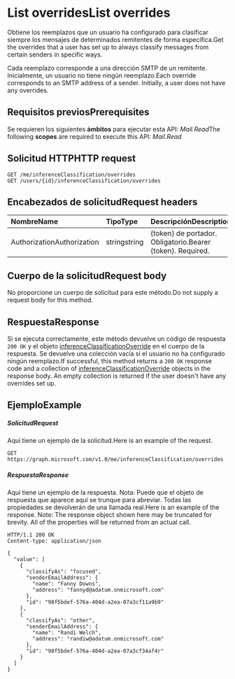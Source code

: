 # <a name="list-overrides"></a><span data-ttu-id="1c553-101">List overrides</span><span class="sxs-lookup"><span data-stu-id="1c553-101">List overrides</span></span>

<span data-ttu-id="1c553-102">Obtiene los reemplazos que un usuario ha configurado para clasificar siempre los mensajes de determinados remitentes de forma específica.</span><span class="sxs-lookup"><span data-stu-id="1c553-102">Get the overrides that a user has set up to always classify messages from certain senders in specific ways.</span></span>

<span data-ttu-id="1c553-p101">Cada reemplazo corresponde a una dirección SMTP de un remitente. Inicialmente, un usuario no tiene ningún reemplazo.</span><span class="sxs-lookup"><span data-stu-id="1c553-p101">Each override corresponds to an SMTP address of a sender. Initially, a user does not have any overrides.</span></span>
## <a name="prerequisites"></a><span data-ttu-id="1c553-105">Requisitos previos</span><span class="sxs-lookup"><span data-stu-id="1c553-105">Prerequisites</span></span>
<span data-ttu-id="1c553-106">Se requieren los siguientes **ámbitos** para ejecutar esta API: *Mail.Read*</span><span class="sxs-lookup"><span data-stu-id="1c553-106">The following **scopes** are required to execute this API: *Mail.Read*</span></span>
## <a name="http-request"></a><span data-ttu-id="1c553-107">Solicitud HTTP</span><span class="sxs-lookup"><span data-stu-id="1c553-107">HTTP request</span></span>
<!-- { "blockType": "ignored" } -->
```http
GET /me/inferenceClassification/overrides
GET /users/{id}/inferenceClassification/overrides
```

## <a name="request-headers"></a><span data-ttu-id="1c553-108">Encabezados de solicitud</span><span class="sxs-lookup"><span data-stu-id="1c553-108">Request headers</span></span>
| <span data-ttu-id="1c553-109">Nombre</span><span class="sxs-lookup"><span data-stu-id="1c553-109">Name</span></span>       | <span data-ttu-id="1c553-110">Tipo</span><span class="sxs-lookup"><span data-stu-id="1c553-110">Type</span></span> | <span data-ttu-id="1c553-111">Descripción</span><span class="sxs-lookup"><span data-stu-id="1c553-111">Description</span></span>|
|:---------------|:--------|:----------|
| <span data-ttu-id="1c553-112">Authorization</span><span class="sxs-lookup"><span data-stu-id="1c553-112">Authorization</span></span>  | <span data-ttu-id="1c553-113">string</span><span class="sxs-lookup"><span data-stu-id="1c553-113">string</span></span>  | <span data-ttu-id="1c553-p102">{token} de portador. Obligatorio.</span><span class="sxs-lookup"><span data-stu-id="1c553-p102">Bearer {token}. Required.</span></span> |

## <a name="request-body"></a><span data-ttu-id="1c553-116">Cuerpo de la solicitud</span><span class="sxs-lookup"><span data-stu-id="1c553-116">Request body</span></span>
<span data-ttu-id="1c553-117">No proporcione un cuerpo de solicitud para este método.</span><span class="sxs-lookup"><span data-stu-id="1c553-117">Do not supply a request body for this method.</span></span>

## <a name="response"></a><span data-ttu-id="1c553-118">Respuesta</span><span class="sxs-lookup"><span data-stu-id="1c553-118">Response</span></span>

<span data-ttu-id="1c553-p103">Si se ejecuta correctamente, este método devuelve un código de respuesta `200 OK` y el objeto [inferenceClassificationOverride](../resources/inferenceclassificationoverride.md) en el cuerpo de la respuesta. Se devuelve una colección vacía si el usuario no ha configurado ningún reemplazo.</span><span class="sxs-lookup"><span data-stu-id="1c553-p103">If successful, this method returns a `200 OK` response code and a collection of [inferenceClassificationOverride](../resources/inferenceclassificationoverride.md) objects in the response body. An empty collection is returned if the user doesn't have any overrides set up.</span></span>
## <a name="example"></a><span data-ttu-id="1c553-121">Ejemplo</span><span class="sxs-lookup"><span data-stu-id="1c553-121">Example</span></span>
##### <a name="request"></a><span data-ttu-id="1c553-122">Solicitud</span><span class="sxs-lookup"><span data-stu-id="1c553-122">Request</span></span>
<span data-ttu-id="1c553-123">Aquí tiene un ejemplo de la solicitud.</span><span class="sxs-lookup"><span data-stu-id="1c553-123">Here is an example of the request.</span></span>
<!-- {
  "blockType": "request",
  "name": "get_overrides"
}-->
```http
GET https://graph.microsoft.com/v1.0/me/inferenceClassification/overrides
```
##### <a name="response"></a><span data-ttu-id="1c553-124">Respuesta</span><span class="sxs-lookup"><span data-stu-id="1c553-124">Response</span></span>
<span data-ttu-id="1c553-p104">Aquí tiene un ejemplo de la respuesta. Nota: Puede que el objeto de respuesta que aparece aquí se trunque para abreviar. Todas las propiedades se devolverán de una llamada real.</span><span class="sxs-lookup"><span data-stu-id="1c553-p104">Here is an example of the response. Note: The response object shown here may be truncated for brevity. All of the properties will be returned from an actual call.</span></span>
<!-- {
  "blockType": "response",
  "truncated": true,
  "@odata.type": "microsoft.graph.inferenceClassificationOverride",
  "isCollection": true
} -->
```http
HTTP/1.1 200 OK
Content-type: application/json

{
  "value": [
    {
      "classifyAs": "focused",
      "senderEmailAddress": {
        "name": "Fanny Downs",
        "address": "fannyd@adatum.onmicrosoft.com"
      },
      "id": "98f5bdef-576a-404d-a2ea-07a3cf11a9b9"
    },
    {
      "classifyAs": "other",
      "senderEmailAddress": {
        "name": "Randi Welch",
        "address": "randiw@adatum.onmicrosoft.com"
      },
      "id": "98f5bdef-576a-404d-a2ea-07a3cf34af4r"
    }
  ]
}
```

<!-- uuid: 8fcb5dbc-d5aa-4681-8e31-b001d5168d79
2015-10-25 14:57:30 UTC -->
<!-- {
  "type": "#page.annotation",
  "description": "List overrides",
  "keywords": "",
  "section": "documentation",
  "tocPath": ""
}-->